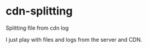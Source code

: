 # cdn-splitting
Splitting file from cdn log

I just play with files and logs from the server and CDN.
